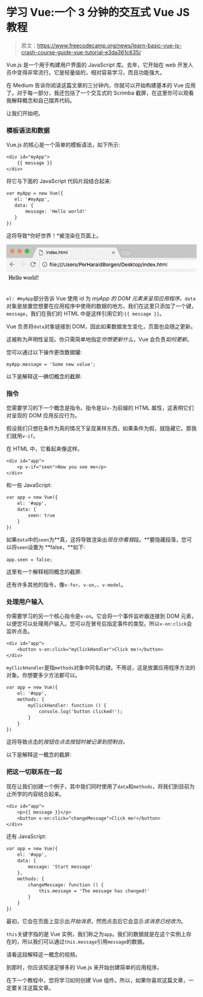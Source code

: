 # 学习 Vue:一个 3 分钟的交互式 Vue JS 教程

> 原文：<https://www.freecodecamp.org/news/learn-basic-vue-js-crash-course-guide-vue-tutorial-e3da361c635/>

Vue.js 是一个用于构建用户界面的 JavaScript 库。去年，它开始在 web 开发人员中变得非常流行。它是轻量级的，相对容易学习，而且功能强大。

在 Medium 告诉你阅读这篇文章的三分钟内，你就可以开始构建基本的 Vue 应用了。对于每一部分，我还包括了一个交互式的 Scrimba 截屏，在这里你可以观看我解释概念和自己摆弄代码。

让我们开始吧。

### 模板语法和数据

Vue.js 的核心是一个简单的模板语法，如下所示:

```
<div id="myApp">  
    {{ message }}  
</div> 
```

将它与下面的 JavaScript 代码片段结合起来:

```
var myApp = new Vue({  
   el: '#myApp',  
   data: {  
       message: 'Hello world!'  
   }  
}) 
```

这将导致*你好世界！*被渲染在页面上。

![1*8H9M0L0bYLUo8j0GqbwFFA](img/15d685957a97f21b88aecfba5ea890dd.png)

`el: #myApp`部分告诉 Vue 使用 id 为 *myApp 的 DOM 元素来呈现应用程序。*`data`对象是放置您想要在应用程序中使用的数据的地方。我们在这里只添加了一个键，`message`，我们在我们的 HTML 中是这样引用它的:`{{ message }}`。

Vue 负责将`data`对象链接到 DOM，因此如果数据发生变化，页面也会随之更新。

这被称为声明性呈现。你只需简单地指定*你想更新什么*，Vue 会负责*如何更新*。

您可以通过以下操作更改数据罐:

```
myApp.message = 'Some new value'; 
```

以下是解释这一确切概念的截屏:

### 指令

您需要学习的下一个概念是指令。指令是以`v-`为前缀的 HTML 属性，这表明它们对呈现的 DOM 应用反应行为。

假设我们只想在条件为真的情况下呈现某样东西，如果条件为假，就隐藏它。那我们就用`v-if`。

在 HTML 中，它看起来像这样。

```
<div id="app">  
    <p v-if="seen">Now you see me</p>  
</div> 
```

和一些 JavaScript:

```
var app = new Vue({  
    el: '#app',  
    data: {  
        seen: true  
    }  
}) 
```

如果`data`中的`seen`为**真，这将导致渲染出*现在你看我*段。**要隐藏段落，您可以将`seen`设置为 **false，**如下:

`app.seen = false;`

这里有一个解释相同概念的截屏:

还有许多其他的指令，像`v-for`、`v-on,`、`v-model`。

### 处理用户输入

你需要学习的另一个核心指令是`v-on`。它会将一个事件监听器连接到 DOM 元素，以便您可以处理用户输入。您可以在冒号后指定事件的类型。所以`v-on:click`会监听点击。

```
<div id="app">  
    <button v-on:click="myClickHandler">Click me!</button>  
</div> 
```

`myClickHandler`是指`methods`对象中同名的键。不用说，这是放置应用程序方法的对象。你想要多少方法都可以。

```
var app = new Vue({  
    el: '#app',  
    methods: {  
        myClickHandler: function () {  
            console.log('button clicked!');  
        }  
    }  
}) 
```

这将导致点击的*按钮在点击按钮时被记录到控制台。*

以下是解释这一概念的截屏:

### 把这一切联系在一起

现在让我们创建一个例子，其中我们同时使用了`data`和`methods`，将我们到目前为止所学的内容结合起来。

```
<div id="app">  
    <p>{{ message }}</p>  
    <button v-on:click="changeMessage">Click me!</button>  
</div> 
```

还有 JavaScript:

```
var app = new Vue({  
    el: '#app',  
    data: {  
        message: 'Start message'  
    },  
    methods: {  
        changeMessage: function () {  
            this.message = 'The message has changed!'  
        }  
    }  
}) 
```

最初，它会在页面上显示出*开始消息*，然而点击后它会显示*该消息已经改为*。

`this`关键字指的是 Vue 实例，我们称之为`app`。我们的数据就是在这个实例上存在的，所以我们可以通过`this.message`引用`message`的数据。

请看这段解释这一概念的视频。

到那时，你应该知道足够多的 Vue.js 来开始创建简单的应用程序。

在下一个教程中，您将学习如何创建 Vue 组件。所以，如果你喜欢这篇文章，一定要关注这篇文章。